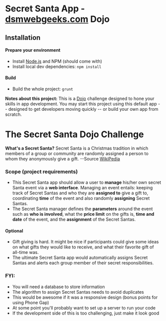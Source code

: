 # Secret Santa App - [dsmwebgeeks.com](http://dsmwebgeeks.com) Dojo

## Installation

#### Prepare your environment
* Install [Node.js](http://nodejs.org/) and NPM (should come with)
* Install local dev dependencies: `npm install`

#### Build
* Build the whole project: `grunt`

**Notes about this project:** This is a [Dojo](http://codingdojo.org/cgi-bin/wiki.pl?WhatIsCodingDojo) challenge designed to hone your skills in app development. You may start this project using this default app -- designed to get developers moving quickly -- or build your own app from scratch.

# The Secret Santa Dojo Challenge

**What's a Secret Santa?**
Secret Santa is a Christmas tradition in which members of a group or community are randomly assigned a person to whom they anonymously give a gift. --Source [WikiPedia](http://en.wikipedia.org/wiki/Secret_Santa)

### Scope (project requirements)
* This Secret Santa app should allow a user to **manage** his/her own secret Santa event via a **web interface**. Managing an event entails: keeping track of Secret Santas and who they are **assigned to** give a gift to, coordinating **time** of the event and also randomly **assigning** Secret Santas.
* The Secret Santa manager defines the **parameters** around the event such as **who is involved**, what the **price limit** on the gifts is, **time and date** of the event, and the **assignment** of the Secret Santas.

#### Optional
* Gift giving is hard. It might be nice if participants could give some ideas on what gifts they would like to receive, and what their favorite gift of all-time was.
* The ultimate Secret Santa app would automatically assigns Secret Santas and alerts each group member of their secret responsibilities.

### FYI:
* You will need a database to store information
* The algorithm to assign Secret Santas needs to avoid duplicates
* This would be awesome if it was a responsive design (bonus points for using Phone Gap)
* At some point you'll probably want to set up a server to run your code
* If the development side of this is too challenging, just make it look good